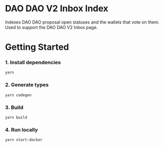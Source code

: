 # DAO DAO V2 Inbox Index

Indexes DAO DAO proposal open statuses and the wallets that vote on them. Used
to support the DAO DAO V2 Inbox page.

# Getting Started

### 1. Install dependencies

```shell
yarn
```

### 2. Generate types

```shell
yarn codegen
```

### 3. Build

```shell
yarn build
```

### 4. Run locally

```shell
yarn start:docker
```
